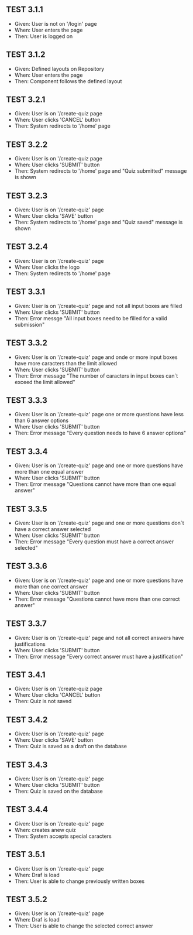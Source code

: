 ## TEST 3.1.1

- Given: User is not on '/login' page
- When: User enters the page
- Then: User is logged on


## TEST 3.1.2

- Given: Defined layouts on Repository
- When: User enters the page
- Then: Component follows the defined layout


## TEST 3.2.1

- Given: User is on '/create-quiz page
- When: User clicks 'CANCEL' button
- Then: System redirects to '/home' page


## TEST 3.2.2

- Given: User is on '/create-quiz page
- When: User clicks 'SUBMIT' button
- Then: System redirects to '/home' page and "Quiz submitted" message is shown


## TEST 3.2.3

- Given: User is on '/create-quiz' page
- When: User clicks 'SAVE' button
- Then: System redirects to '/home' page and "Quiz saved" message is shown


## TEST 3.2.4

- Given: User is on '/create-quiz' page
- When: User clicks the logo
- Then: System redirects to '/home' page


## TEST 3.3.1

- Given: User is on '/create-quiz' page and not all input boxes are filled
- When: User clicks 'SUBMIT' button
- Then: Error messge "All input boxes need to be filled for a valid submission"


## TEST 3.3.2

- Given: User is on '/create-quiz' page and onde or more input boxes have more caracters than the limit allowed
- When: User clicks 'SUBMIT' button
- Then: Error message "The number of caracters in input boxes can´t exceed the limit allowed"


## TEST 3.3.3

- Given: User is on '/create-quiz' page one or more questions have less than 6 answer options
- When: User clicks 'SUBMIT' button
- Then: Error message "Every question needs to have 6 answer options"


## TEST 3.3.4

- Given: User is on '/create-quiz' page and one or more questions have more than one equal answer
- When: User clicks 'SUBMIT' button
- Then: Error message "Questions cannot have more than one equal answer"


## TEST 3.3.5

- Given: User is on '/create-quiz' page and one or more questions don´t have a correct answer selected
- When: User clicks 'SUBMIT' button
- Then: Error message "Every question must have a correct answer selected"


## TEST 3.3.6

- Given: User is on '/create-quiz' page and one or more questions have more than one correct answer
- When: User clicks 'SUBMIT' button
- Then: Error message "Questions cannot have more than one correct answer"


## TEST 3.3.7

- Given: User is on '/create-quiz' page and not all correct answers have justifications
- When: User clicks 'SUBMIT' button
- Then: Error message "Every correct answer must have a justification"


## TEST 3.4.1

- Given: User is on '/create-quiz page
- When: User clicks 'CANCEL' button
- Then: Quiz is not saved


## TEST 3.4.2

- Given: User is on '/create-quiz' page
- When: User clicks 'SAVE' button
- Then: Quiz is saved as a draft on the database

## TEST 3.4.3

- Given: User is on '/create-quiz' page
- When: User clicks 'SUBMIT' button
- Then: Quiz is saved on the database


## TEST 3.4.4

- Given: User is on '/create-quiz' page
- When: creates anew quiz
- Then: System accepts special caracters


## TEST 3.5.1

- Given: User is on '/create-quiz' page
- When: Draf is load
- Then: User is able to change previously written boxes


## TEST 3.5.2

- Given: User is on '/create-quiz' page
- When: Draf is load
- Then: User is able to change the selected correct answer